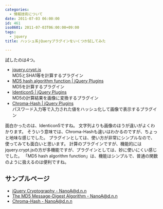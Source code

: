 ```yaml
---
categories:
  - 情報技術について
date: 2011-07-03 06:00:00
id: 461
iso8601: 2011-07-03T06:00:00+09:00
tags:
  - jquery
title: ハッシュ系jQueryプラグインをいくつか試してみた

---
```


<p>試したのは4つ。</p>

<ul>
<li><a href="http://www.itsyndicate.ca/jquery/" target="_blank">jquery.crypt.js</a><br>MD5とSHA1等を計算するプラグイン</li>
<li><a href="http://jquery.com/" target="_blank">MD5 hash algorithm function | jQuery Plugins</a><br>MD5を計算するプラグイン</li>
<li><a href="http://jquery.com/" target="_blank">Identicon5 | jQuery Plugins</a><br>MD5の計算結果を画像に変換するプラグイン</li>
<li><a href="http://jquery.com/" target="_blank">Chroma-Hash | jQuery Plugins</a><br>パスワード入力等で入力された値をハッシュ化して画像で表示するプラグイン</li>
</ul>

<p>面白かったのは、Identicon5ですね。
文字列よりも画像のほうが違いがよくわかります。
そういう意味では、Chroma-Hashも違いはわかるのですが、ちょっと地味な感じでした。
プラグインとしては、使い方が非常にシンプルなので、使ってみても面白いと思います。
計算のプラグインですが、機能的にはjquery.crypt.jsの方が多機能ですが、プラグインとしては、妙に使いにくい感じでした。
「MD5 hash algorithm function」は、機能はシンプルで、普通の関数のように扱えるのは便利ですね。</p>

<div>
<h2>サンプルページ</h2>
<ul>
<li><a href="http://www.nishimiyahara.net" target="_blank">jQuery Cryptography - NanoA@d.n.n</a></li>
<li><a href="http://www.nishimiyahara.net" target="_blank">The MD5 Message-Digest Algorithm - NanoA@d.n.n</a></li>
<li><a href="http://www.nishimiyahara.net" target="_blank">Chroma-Hash - NanoA@d.n.n</a></li>
</ul>
</div>
    	